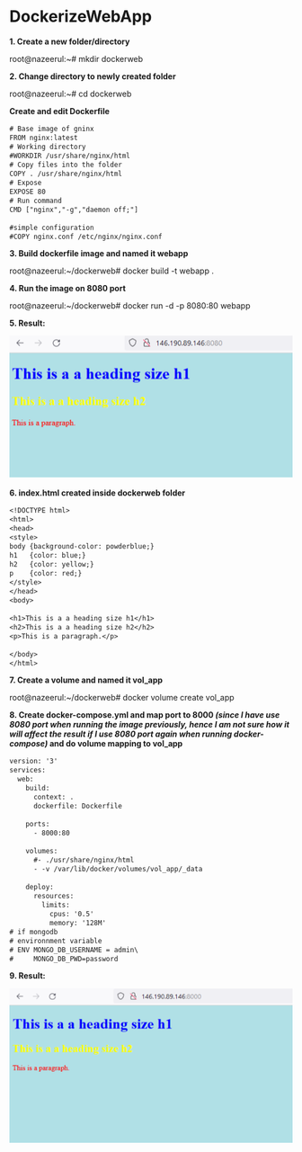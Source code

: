# DockerizeWebApp
**1. Create a new folder/directory**

root@nazeerul:~# mkdir dockerweb

**2. Change directory to newly created folder**

root@nazeerul:~# cd dockerweb

**Create and edit Dockerfile**

    # Base image of gninx
    FROM nginx:latest
    # Working directory
    #WORKDIR /usr/share/nginx/html
    # Copy files into the folder
    COPY . /usr/share/nginx/html
    # Expose
    EXPOSE 80
    # Run command
    CMD ["nginx","-g","daemon off;"]

    #simple configuration
    #COPY nginx.conf /etc/nginx/nginx.conf

**3. Build dockerfile image and named it webapp**

root@nazeerul:~/dockerweb# docker build -t webapp .

**4. Run the image on 8080 port**

root@nazeerul:~/dockerweb# docker run -d -p 8080:80 webapp

**5. Result:**

![Example Image](8080.PNG)

**6. index.html created inside dockerweb folder**

    <!DOCTYPE html>
    <html>
    <head>
    <style>
    body {background-color: powderblue;}
    h1   {color: blue;}
    h2   {color: yellow;}
    p    {color: red;}
    </style>
    </head>
    <body>

    <h1>This is a a heading size h1</h1>
    <h2>This is a a heading size h2</h2>
    <p>This is a paragraph.</p>

    </body>
    </html>

**7. Create a volume and named it vol_app**

root@nazeerul:~/dockerweb# docker volume create vol_app

**8. Create docker-compose.yml and map port to 8000 _(since I have use 8080 port when running the image previously, hence I am not sure how it will affect the result if I use 8080 port again when running docker-compose)_ and do volume mapping to vol_app**

    version: '3'
    services:
      web:
        build:
          context: .
          dockerfile: Dockerfile

        ports:
          - 8000:80

        volumes:
          #- ./usr/share/nginx/html
          - -v /var/lib/docker/volumes/vol_app/_data

        deploy:
          resources:
            limits:
              cpus: '0.5'
              memory: '128M'
    # if mongodb
    # environnment variable
    # ENV MONGO_DB_USERNAME = admin\
    #     MONGO_DB_PWD=password

**9. Result:**

![Example Image](8000.PNG)
